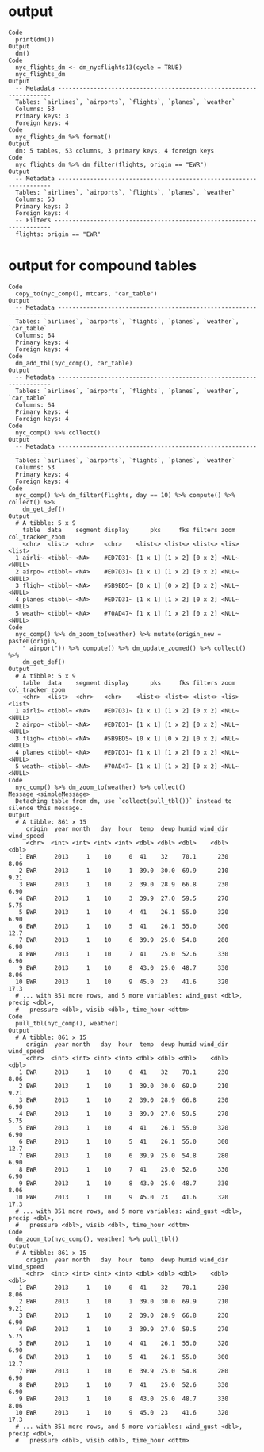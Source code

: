 # output

    Code
      print(dm())
    Output
      dm()
    Code
      nyc_flights_dm <- dm_nycflights13(cycle = TRUE)
      nyc_flights_dm
    Output
      -- Metadata --------------------------------------------------------------------
      Tables: `airlines`, `airports`, `flights`, `planes`, `weather`
      Columns: 53
      Primary keys: 3
      Foreign keys: 4
    Code
      nyc_flights_dm %>% format()
    Output
      dm: 5 tables, 53 columns, 3 primary keys, 4 foreign keys
    Code
      nyc_flights_dm %>% dm_filter(flights, origin == "EWR")
    Output
      -- Metadata --------------------------------------------------------------------
      Tables: `airlines`, `airports`, `flights`, `planes`, `weather`
      Columns: 53
      Primary keys: 3
      Foreign keys: 4
      -- Filters ---------------------------------------------------------------------
      flights: origin == "EWR"

# output for compound tables

    Code
      copy_to(nyc_comp(), mtcars, "car_table")
    Output
      -- Metadata --------------------------------------------------------------------
      Tables: `airlines`, `airports`, `flights`, `planes`, `weather`, `car_table`
      Columns: 64
      Primary keys: 4
      Foreign keys: 4
    Code
      dm_add_tbl(nyc_comp(), car_table)
    Output
      -- Metadata --------------------------------------------------------------------
      Tables: `airlines`, `airports`, `flights`, `planes`, `weather`, `car_table`
      Columns: 64
      Primary keys: 4
      Foreign keys: 4
    Code
      nyc_comp() %>% collect()
    Output
      -- Metadata --------------------------------------------------------------------
      Tables: `airlines`, `airports`, `flights`, `planes`, `weather`
      Columns: 53
      Primary keys: 4
      Foreign keys: 4
    Code
      nyc_comp() %>% dm_filter(flights, day == 10) %>% compute() %>% collect() %>%
        dm_get_def()
    Output
      # A tibble: 5 x 9
        table  data    segment display      pks     fks filters zoom  col_tracker_zoom
        <chr>  <list>  <chr>   <chr>    <list<> <list<> <list<> <lis> <list>          
      1 airli~ <tibbl~ <NA>    #ED7D31~ [1 x 1] [1 x 2] [0 x 2] <NUL~ <NULL>          
      2 airpo~ <tibbl~ <NA>    #ED7D31~ [1 x 1] [1 x 2] [0 x 2] <NUL~ <NULL>          
      3 fligh~ <tibbl~ <NA>    #5B9BD5~ [0 x 1] [0 x 2] [0 x 2] <NUL~ <NULL>          
      4 planes <tibbl~ <NA>    #ED7D31~ [1 x 1] [1 x 2] [0 x 2] <NUL~ <NULL>          
      5 weath~ <tibbl~ <NA>    #70AD47~ [1 x 1] [1 x 2] [0 x 2] <NUL~ <NULL>          
    Code
      nyc_comp() %>% dm_zoom_to(weather) %>% mutate(origin_new = paste0(origin,
        " airport")) %>% compute() %>% dm_update_zoomed() %>% collect() %>%
        dm_get_def()
    Output
      # A tibble: 5 x 9
        table  data    segment display      pks     fks filters zoom  col_tracker_zoom
        <chr>  <list>  <chr>   <chr>    <list<> <list<> <list<> <lis> <list>          
      1 airli~ <tibbl~ <NA>    #ED7D31~ [1 x 1] [1 x 2] [0 x 2] <NUL~ <NULL>          
      2 airpo~ <tibbl~ <NA>    #ED7D31~ [1 x 1] [1 x 2] [0 x 2] <NUL~ <NULL>          
      3 fligh~ <tibbl~ <NA>    #5B9BD5~ [0 x 1] [0 x 2] [0 x 2] <NUL~ <NULL>          
      4 planes <tibbl~ <NA>    #ED7D31~ [1 x 1] [1 x 2] [0 x 2] <NUL~ <NULL>          
      5 weath~ <tibbl~ <NA>    #70AD47~ [1 x 1] [1 x 2] [0 x 2] <NUL~ <NULL>          
    Code
      nyc_comp() %>% dm_zoom_to(weather) %>% collect()
    Message <simpleMessage>
      Detaching table from dm, use `collect(pull_tbl())` instead to silence this message.
    Output
      # A tibble: 861 x 15
         origin  year month   day  hour  temp  dewp humid wind_dir wind_speed
         <chr>  <int> <int> <int> <int> <dbl> <dbl> <dbl>    <dbl>      <dbl>
       1 EWR     2013     1    10     0  41    32    70.1      230       8.06
       2 EWR     2013     1    10     1  39.0  30.0  69.9      210       9.21
       3 EWR     2013     1    10     2  39.0  28.9  66.8      230       6.90
       4 EWR     2013     1    10     3  39.9  27.0  59.5      270       5.75
       5 EWR     2013     1    10     4  41    26.1  55.0      320       6.90
       6 EWR     2013     1    10     5  41    26.1  55.0      300      12.7 
       7 EWR     2013     1    10     6  39.9  25.0  54.8      280       6.90
       8 EWR     2013     1    10     7  41    25.0  52.6      330       6.90
       9 EWR     2013     1    10     8  43.0  25.0  48.7      330       8.06
      10 EWR     2013     1    10     9  45.0  23    41.6      320      17.3 
      # ... with 851 more rows, and 5 more variables: wind_gust <dbl>, precip <dbl>,
      #   pressure <dbl>, visib <dbl>, time_hour <dttm>
    Code
      pull_tbl(nyc_comp(), weather)
    Output
      # A tibble: 861 x 15
         origin  year month   day  hour  temp  dewp humid wind_dir wind_speed
         <chr>  <int> <int> <int> <int> <dbl> <dbl> <dbl>    <dbl>      <dbl>
       1 EWR     2013     1    10     0  41    32    70.1      230       8.06
       2 EWR     2013     1    10     1  39.0  30.0  69.9      210       9.21
       3 EWR     2013     1    10     2  39.0  28.9  66.8      230       6.90
       4 EWR     2013     1    10     3  39.9  27.0  59.5      270       5.75
       5 EWR     2013     1    10     4  41    26.1  55.0      320       6.90
       6 EWR     2013     1    10     5  41    26.1  55.0      300      12.7 
       7 EWR     2013     1    10     6  39.9  25.0  54.8      280       6.90
       8 EWR     2013     1    10     7  41    25.0  52.6      330       6.90
       9 EWR     2013     1    10     8  43.0  25.0  48.7      330       8.06
      10 EWR     2013     1    10     9  45.0  23    41.6      320      17.3 
      # ... with 851 more rows, and 5 more variables: wind_gust <dbl>, precip <dbl>,
      #   pressure <dbl>, visib <dbl>, time_hour <dttm>
    Code
      dm_zoom_to(nyc_comp(), weather) %>% pull_tbl()
    Output
      # A tibble: 861 x 15
         origin  year month   day  hour  temp  dewp humid wind_dir wind_speed
         <chr>  <int> <int> <int> <int> <dbl> <dbl> <dbl>    <dbl>      <dbl>
       1 EWR     2013     1    10     0  41    32    70.1      230       8.06
       2 EWR     2013     1    10     1  39.0  30.0  69.9      210       9.21
       3 EWR     2013     1    10     2  39.0  28.9  66.8      230       6.90
       4 EWR     2013     1    10     3  39.9  27.0  59.5      270       5.75
       5 EWR     2013     1    10     4  41    26.1  55.0      320       6.90
       6 EWR     2013     1    10     5  41    26.1  55.0      300      12.7 
       7 EWR     2013     1    10     6  39.9  25.0  54.8      280       6.90
       8 EWR     2013     1    10     7  41    25.0  52.6      330       6.90
       9 EWR     2013     1    10     8  43.0  25.0  48.7      330       8.06
      10 EWR     2013     1    10     9  45.0  23    41.6      320      17.3 
      # ... with 851 more rows, and 5 more variables: wind_gust <dbl>, precip <dbl>,
      #   pressure <dbl>, visib <dbl>, time_hour <dttm>

